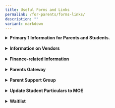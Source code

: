 ```yaml
---
title: Useful Forms and Links
permalink: /for-parents/forms-links/
description: ""
variant: markdown
---
```

<details><summary><b>Primary 1 Information for Parents and Students.</b></summary>
<li><a href="/files/P1%20Files/EFS_information_for_Parents_.pdf" target="_blank">EFS information for Parents </a></li>  
<li><a href="https://www.moe.gov.sg/primary/p1-registration/report-to-school" target="_blank">Report to School</a></li>
<li><a href="/files/P1%20Files/Orientation_Booklet_2025.pdf" target="_blank">Orientation Booklet</a></li>
We are excited to share with you our curriculum briefing videos, which provide valuable insights into our programs for English, Mathematics, Mother Tongue Languages, and Cyberwellness. These videos offer an overview of our teaching approaches, key learning objectives, and strategies to support your child’s growth and well-being. We encourage you to watch them to better understand how we can work together to support your child's holistic development. Please submit your questions via the QR code or the link below. The team will be addressing the questions during the panel discussion on 2 January 2025.
	
<p align="center"><iframe width="560" height="315" src="https://www.youtube.com/embed/ioVyD0LfwGk?si=V46e6mqYt_gZNruX" title="YouTube video player" frameborder="0" allow="accelerometer; autoplay; clipboard-write; encrypted-media; gyroscope; picture-in-picture; web-share" allowfullscreen=""></iframe></p>

</details><br>
<details><summary><b>Information on Vendors</b></summary>
<li><a href="/files/Booklist/Booklist_2025___P1.pdf" target="_blank">2025 P1 Booklist</a></li>
<li><a href="/files/Booklist/Booklist_2025___P2.pdf" target="_blank">2025 P2 Booklist</a></li>
<li><a href="/files/Booklist/Booklist_2025___P3.pdf" target="_blank">2025 P3 Booklist</a></li>
<li><a href="/files/Booklist/Booklist_2025___P4.pdf" target="_blank">2025 P4 Booklist</a></li>
<li><a href="/files/Booklist/Booklist_2025___P5.pdf" target="_blank">2025 P5 Booklist</a></li>
<li><a href="/files/Booklist/Booklist_2025___P6.pdf" target="_blank">2025 P6 Booklist</a></li>
<li><a href="/files/Admin%20Forms/uniform_pamphlet_2025.pdf" target="_blank">2025 Uniform Order</a></li>
<li><a href="https://v2.taidii.com/enquiry/publicec/nascans/?center=36oYBncS9pVYK9idoOp2ukmjc67Y8Jku75CG8vJnZWI=" target="_blank">NASCANS Student Care Centre @Lakeside Primary Registration form</a></li>
</details><br>
<details><summary><b>Finance-related Information</b></summary>
<li><a href="https://www.moe.gov.sg/financial-matters/fees" target="_blank">Information on School Fees</a></li>
<li><a href="https://form.gov.sg/#!/5be24a1bb3f842000fdc4e59" target="_blank">For Singapore Citizen Students only – Edusave Standing Order Form</a></li>
<li><a href="https://www.moe.gov.sg/financial-matters/financial-assistance" target="_blank">Information on MOE Financial Assistance Scheme (FAS)</a></li>
<li><a href="https://go.gov.sg/moe-efas" target="_blank">MOE Financial Assistance Scheme Application Form</a></li>
<li><a href="https://eservice.imda.gov.sg/das/homepage" target="_blank"> DigitalAccess@HOME - subsidised broadband and laptops/tablets</a></li>
<li><a href="https://www.msf.gov.sg/Comcare/Pages/Comcare-Student-Care-Subsidies.aspx" target="_blank"> Care Financial Assistance Scheme (SCFA)</a></li>
</details><br>
<details><summary><b>Parents Gateway</b></summary>
<li><a href="https://pg.moe.edu.sg/" target="_blank">Parents Gateway (moe.edu.sg)</a></li>
</details><br>
<details><summary><b>Parent Support Group</b></summary>
<li><a href="https://docs.google.com/forms/d/e/1FAIpQLSdgIXFrdCwzsOYcDMPGLJ8-ErQfdyJR6JGt7p8GS8nMXFkZyA/viewform" target="_blank">Registration Form</a></li>
</details><br>
<details><summary><b>Update Student Particulars to MOE</b></summary>
<li>For updates of student particulars (<i>eg change of address, family contact details</i>), please login to the <a href="https://pg.moe.edu.sg/forms/sdf" target="_blank">Student Data Form (SDF) portal</a></li>
</details>
<br>
<details><summary><b>Waitlist</b></summary>
<br>
Click <a style="text-decoration: none" href="/files/Admin%20Forms/Waitlist%20Form.pdf" target="_blank">here</a> to download the 'Waitlist for New Admission / Transfer In' form. It may take 5 minutes to complete this form. The completed form should be submitted via email to lakeside_ps@moe.edu.sg with supporting documents such as Child’s Birth Certificate, NRIC of both parents (front &amp; back) or Entry/Re-Entry Permit, Child’s latest academic results, etc.</details>